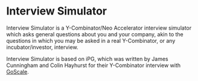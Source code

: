 # Interview Simulator

Interview Simulator is a Y-Combinator/Neo Accelerator interview simulator which asks general
questions about you and your company, akin to the questions in which you
may be asked in a real Y-Combinator, or any incubator/investor, interview.

Interview Simulator is based on iPG, which was written by James Cunningham and Colin Hayhurst for their
Y-Combinator interview with [GoScale](https://goscale.com).
